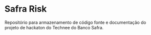 # Safra Risk
Repositório para armazenamento de código fonte e documentação do projeto de hackaton do Technee do Banco Safra.
